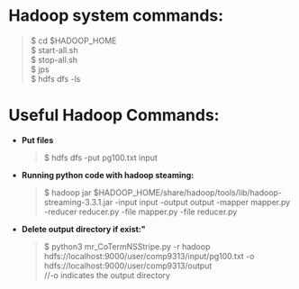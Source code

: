 # **Hadoop system commands:**
> $ cd \$HADOOP_HOME   
> $ start-all.sh  
> $ stop-all.sh  
> $ jps  
> $ hdfs dfs -ls

# **Useful Hadoop Commands:**
* **Put files**
  > $ hdfs dfs -put pg100.txt input
* **Running python code with hadoop steaming:**
  > $ hadoop jar $HADOOP_HOME/share/hadoop/tools/lib/hadoop-streaming-3.3.1.jar -input input -output output -mapper mapper.py -reducer reducer.py -file mapper.py -file reducer.py
* **Delete output directory if exist:"**
  > $ python3 mr_CoTermNSStripe.py -r hadoop hdfs://localhost:9000/user/comp9313/input/pg100.txt -o hdfs://localhost:9000/user/comp9313/output  
  //-o indicates the output directory
